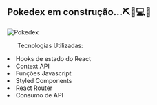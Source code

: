 <h2>Pokedex em construção...⛏🧪💻📏</h2>

![Pokedex](https://user-images.githubusercontent.com/102994125/200965277-179458c4-95b2-440c-b5cb-6fb261bbdbe2.gif)


<ul>Tecnologias Utilizadas:</ul>

<li>Hooks de estado do React</li>
<li>Context API</li>
<li>Funções Javascript</li>
<li>Styled Components</li>
<li>React Router</li>
<li>Consumo de API</li>
